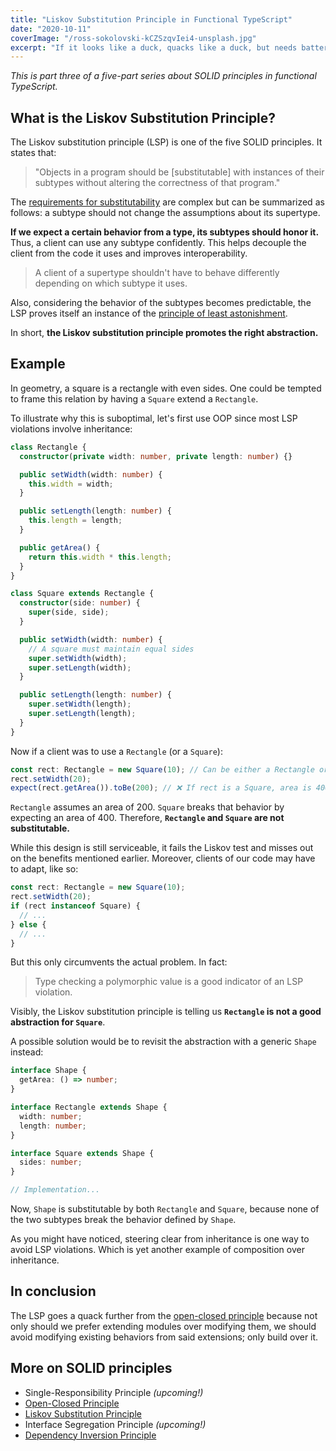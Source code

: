 ```yaml
---
title: "Liskov Substitution Principle in Functional TypeScript"
date: "2020-10-11"
coverImage: "/ross-sokolovski-kCZSzqvIei4-unsplash.jpg"
excerpt: "If it looks like a duck, quacks like a duck, but needs batteries, you probably have the wrong abstraction."
---
```


_This is part three of a five-part series about SOLID principles in functional TypeScript._

## What is the Liskov Substitution Principle?

The Liskov substitution principle (LSP) is one of the five SOLID principles. It states that:

> "Objects in a program should be [substitutable] with instances of their subtypes without altering the correctness of that program."

The [requirements for substitutability](https://en.wikipedia.org/wiki/Liskov_substitution_principle#Principle) are complex but can be summarized as follows:
a subtype should not change the assumptions about its supertype.

**If we expect a certain behavior from a type, its subtypes should honor it.** Thus, a client can use any subtype confidently.
This helps decouple the client from the code it uses and improves interoperability.

> A client of a supertype shouldn't have to behave differently depending on which subtype it uses.

Also, considering the behavior of the subtypes becomes predictable, the LSP proves itself an instance of the [principle of least astonishment](https://en.wikipedia.org/wiki/Principle_of_least_astonishment).

In short, **the Liskov substitution principle promotes the right abstraction.**

## Example

In geometry, a square is a rectangle with even sides.
One could be tempted to frame this relation by having a `Square` extend a `Rectangle`.

To illustrate why this is suboptimal, let's first use OOP since most LSP violations involve inheritance:

```ts
class Rectangle {
  constructor(private width: number, private length: number) {}

  public setWidth(width: number) {
    this.width = width;
  }

  public setLength(length: number) {
    this.length = length;
  }

  public getArea() {
    return this.width * this.length;
  }
}
```

```ts
class Square extends Rectangle {
  constructor(side: number) {
    super(side, side);
  }

  public setWidth(width: number) {
    // A square must maintain equal sides
    super.setWidth(width);
    super.setLength(width);
  }

  public setLength(length: number) {
    super.setWidth(length);
    super.setLength(length);
  }
}
```

Now if a client was to use a `Rectangle` (or a `Square`):

```ts
const rect: Rectangle = new Square(10); // Can be either a Rectangle or a Square
rect.setWidth(20);
expect(rect.getArea()).toBe(200); // ❌ If rect is a Square, area is 400
```

`Rectangle` assumes an area of 200. `Square` breaks that behavior by expecting an area of 400.
Therefore, **`Rectangle` and `Square` are not substitutable.**

While this design is still serviceable, it fails the Liskov test and misses out on the benefits mentioned earlier.
Moreover, clients of our code may have to adapt, like so:

```ts
const rect: Rectangle = new Square(10);
rect.setWidth(20);
if (rect instanceof Square) {
  // ...
} else {
  // ...
}
```

But this only circumvents the actual problem. In fact:

> Type checking a polymorphic value is a good indicator of an LSP violation.

Visibly, the Liskov substitution principle is telling us **`Rectangle` is not a good abstraction for `Square`**.

A possible solution would be to revisit the abstraction with a generic `Shape` instead:

```ts
interface Shape {
  getArea: () => number;
}

interface Rectangle extends Shape {
  width: number;
  length: number;
}

interface Square extends Shape {
  sides: number;
}

// Implementation...
```

Now, `Shape` is substitutable by both `Rectangle` and `Square`, because none of the two subtypes break the behavior defined by `Shape`.

As you might have noticed, steering clear from inheritance is one way to avoid LSP violations.
Which is yet another example of composition over inheritance.

## In conclusion

The LSP goes a quack further from the [open-closed principle](/open-closed-principle-in-functional-typescript) because not only should we prefer extending modules over modifying them, we should avoid modifying existing behaviors from said extensions; only build over it.

## More on SOLID principles

- Single-Responsibility Principle _(upcoming!)_
- [Open-Closed Principle](/open-closed-principle-in-functional-typescript)
- [Liskov Substitution Principle](/liskov-substitution-principle-in-functional-typescript)
- Interface Segregation Principle _(upcoming!)_
- [Dependency Inversion Principle](/dependency-inversion-principle-in-functional-typescript)
